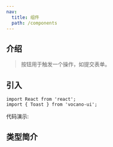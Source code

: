 ```yaml
---
nav:
  title: 组件
  path: /components
---
```


## 介绍

> 按钮用于触发一个操作，如提交表单。

## 引入

```tsx | pure
import React from 'react';
import { Toast } from 'vocano-ui';
```

代码演示:

<code src="../../../example/Toast/index.tsx" hideActions='["CSB"]'></code>

<!-- <API src="./index.tsx" exports='["default"]'></API> -->

## 类型简介

